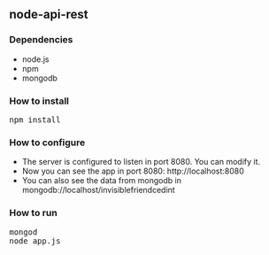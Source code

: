 ## node-api-rest

### Dependencies

- node.js
- npm
- mongodb

### How to install

<pre>
npm install
</pre>

### How to configure

+ The server is configured to listen in port 8080. You can modify it.
+ Now you can see the app in port 8080: http://localhost:8080
+ You can also see the data from mongodb in mongodb://localhost/invisiblefriendcedint

### How to run

<pre>
mongod
node app.js
</pre>
